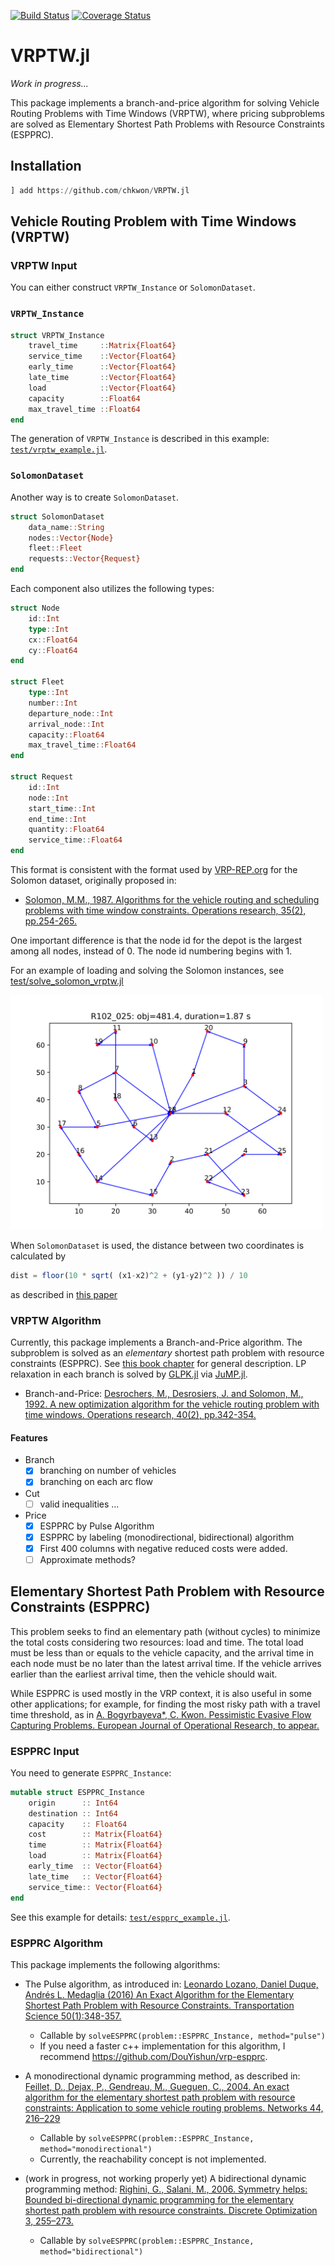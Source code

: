 [![Build Status](https://travis-ci.org/chkwon/VRPTW.jl.svg?branch=master)](https://travis-ci.org/chkwon/VRPTW.jl)
[![Coverage Status](https://coveralls.io/repos/github/chkwon/VRPTW.jl/badge.svg?branch=master)](https://coveralls.io/github/chkwon/VRPTW.jl?branch=master)

# VRPTW.jl

*Work in progress...*

This package implements a branch-and-price algorithm for solving Vehicle Routing Problems with Time Windows (VRPTW), where pricing subproblems are solved as Elementary Shortest Path Problems with Resource Constraints (ESPPRC).


## Installation

```julia
] add https://github.com/chkwon/VRPTW.jl
```


## Vehicle Routing Problem with Time Windows (VRPTW)

### VRPTW Input 

You can either construct `VRPTW_Instance` or `SolomonDataset`.

### `VRPTW_Instance`

```julia
struct VRPTW_Instance
    travel_time     ::Matrix{Float64}
    service_time    ::Vector{Float64}
    early_time      ::Vector{Float64}
    late_time       ::Vector{Float64}
    load            ::Vector{Float64}
    capacity        ::Float64
    max_travel_time ::Float64
end
```
The generation of `VRPTW_Instance` is described in this example: [`test/vrptw_example.jl`](https://github.com/chkwon/VRPTW.jl/blob/master/test/vrptw_example.jl).

### `SolomonDataset`

Another way is to create `SolomonDataset`.
```julia
struct SolomonDataset
    data_name::String
    nodes::Vector{Node}
    fleet::Fleet
    requests::Vector{Request}
end
```
Each component also utilizes the following types:
```julia
struct Node
    id::Int
    type::Int
    cx::Float64
    cy::Float64
end

struct Fleet 
    type::Int
    number::Int
    departure_node::Int
    arrival_node::Int
    capacity::Float64
    max_travel_time::Float64
end

struct Request
    id::Int
    node::Int
    start_time::Int
    end_time::Int
    quantity::Float64
    service_time::Float64
end
```

This format is consistent with the format used by [VRP-REP.org](http://www.vrp-rep.org/search.html?slug=solomon) for the Solomon dataset, originally proposed in:

- [Solomon, M.M., 1987. Algorithms for the vehicle routing and scheduling problems with time window constraints. Operations research, 35(2), pp.254-265.](https://doi.org/10.1287/opre.35.2.254)

One important difference is that the node id for the depot is the largest among all nodes, instead of 0. The node id numbering begins with 1.

For an example of loading and solving the Solomon instances, see [test/solve_solomon_vrptw.jl](https://github.com/chkwon/VRPTW.jl/blob/master/test/solve_solomon_vrptw.jl) 

<img src="https://github.com/chkwon/VRPTW.jl/raw/master/R102_025.png" width=500>


When `SolomonDataset` is used, the distance between two coordinates is calculated by
```julia
dist = floor(10 * sqrt( (x1-x2)^2 + (y1-y2)^2 )) / 10
```
as described in [this paper](https://doi.org/10.1287/trsc.33.1.101)




### VRPTW Algorithm 

Currently, this package implements a Branch-and-Price algorithm. The subproblem is solved as an *elementary* shortest path problem with resource constraints (ESPPRC). See [this book chapter](https://epubs.siam.org/doi/10.1137/1.9781611973594.ch5) for general description. LP relaxation in each branch is solved by [GLPK.jl](https://github.com/jump-dev/GLPK.jl) via [JuMP.jl](https://github.com/jump-dev/JuMP.jl). 

- Branch-and-Price: [Desrochers, M., Desrosiers, J. and Solomon, M., 1992. A new optimization algorithm for the vehicle routing problem with time windows. Operations research, 40(2), pp.342-354.](https://doi.org/10.1287/opre.40.2.342)

#### Features
* Branch
  - [x] branching on number of vehicles
  - [x] branching on each arc flow

* Cut
  - [ ] valid inequalities ... 

* Price
  - [x] ESPPRC by Pulse Algorithm
  - [x] ESPPRC by labeling (monodirectional, bidirectional) algorithm
  - [x] First 400 columns with negative reduced costs were added. 
  - [ ] Approximate methods? 

## Elementary Shortest Path Problem with Resource Constraints (ESPPRC)

This problem seeks to find an elementary path (without cycles) to minimize the total costs considering two resources: load and time. The total load must be less than or equals to the vehicle capacity, and the arrival time in each node must be no later than the latest arrival time. If the vehicle arrives earlier than the earliest arrival time, then the vehicle should wait.

While ESPPRC is used mostly in the VRP context, it is also useful in some other applications; for example, for finding the most risky path with a travel time threshold, as in [A. Bogyrbayeva*, C. Kwon. Pessimistic Evasive Flow Capturing Problems. European Journal of Operational Research, to appear.](https://www.chkwon.net/papers/bogyrbayeva_pessimistic.pdf)

### ESPPRC Input 

You need to generate `ESPPRC_Instance`:
```julia
mutable struct ESPPRC_Instance
    origin      :: Int64
    destination :: Int64
    capacity    :: Float64
    cost        :: Matrix{Float64}
    time        :: Matrix{Float64}
    load        :: Matrix{Float64}
    early_time  :: Vector{Float64}
    late_time   :: Vector{Float64}
    service_time:: Vector{Float64}
end
```

See this example for details: [`test/espprc_example.jl`](https://github.com/chkwon/VRPTW.jl/blob/master/test/espprc_example.jl).

### ESPPRC Algorithm

This package implements the following algorithms:

- The Pulse algorithm, as introduced in: [Leonardo Lozano, Daniel Duque, Andrés L. Medaglia (2016) An Exact Algorithm for the Elementary Shortest Path Problem with Resource Constraints. Transportation Science 50(1):348-357.](https://doi.org/10.1287/trsc.2014.0582)

  - Callable by `solveESPPRC(problem::ESPPRC_Instance, method="pulse")`
  - If you need a faster c++ implementation for this algorithm, I recommend https://github.com/DouYishun/vrp-espprc.

- A monodirectional dynamic programming method, as described in: [Feillet, D., Dejax, P., Gendreau, M., Gueguen, C., 2004. An exact algorithm for the elementary shortest path problem with resource constraints: Application to some vehicle routing problems. Networks 44, 216–229](https://onlinelibrary.wiley.com/doi/abs/10.1002/net.20033)
  - Callable by `solveESPPRC(problem::ESPPRC_Instance, method="monodirectional")`
  - Currently, the reachability concept is not implemented.

- (work in progress, not working properly yet) A bidirectional dynamic programming method: [Righini, G., Salani, M., 2006. Symmetry helps: Bounded bi-directional dynamic programming for the elementary shortest path problem with resource constraints. Discrete Optimization 3, 255–273.](https://doi.org/10.1016/j.disopt.2006.05.007)
  - Callable by `solveESPPRC(problem::ESPPRC_Instance, method="bidirectional")`


